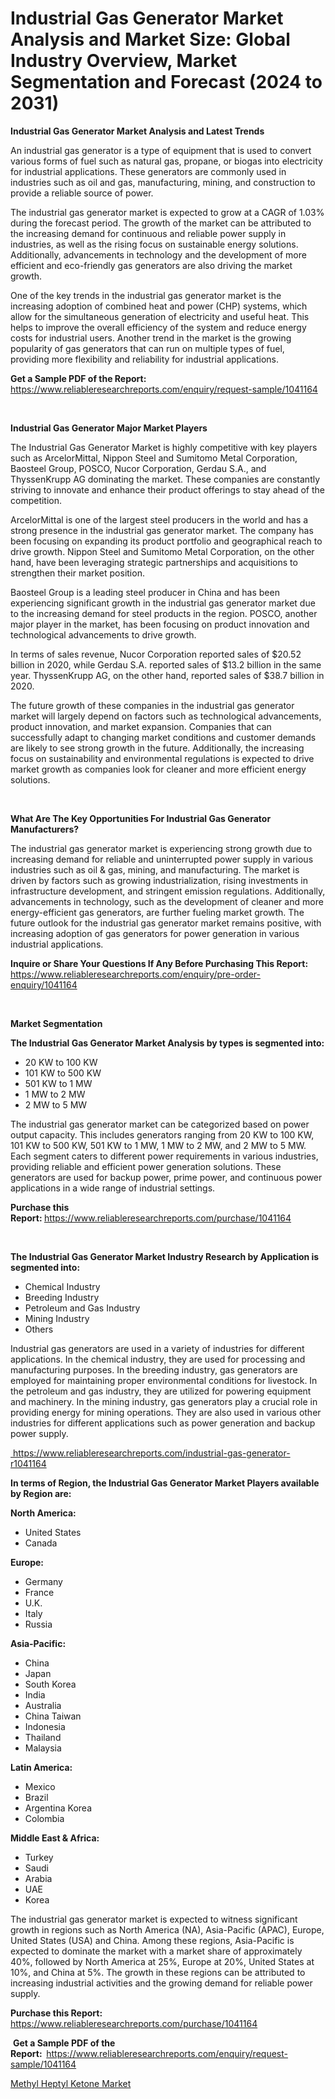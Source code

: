 <p><h1>Industrial Gas Generator Market Analysis and Market Size: Global Industry Overview, Market Segmentation and Forecast (2024 to 2031)</h1></p><p><strong>Industrial Gas Generator Market Analysis and Latest Trends</strong></p>
<p><p>An industrial gas generator is a type of equipment that is used to convert various forms of fuel such as natural gas, propane, or biogas into electricity for industrial applications. These generators are commonly used in industries such as oil and gas, manufacturing, mining, and construction to provide a reliable source of power.</p><p>The industrial gas generator market is expected to grow at a CAGR of 1.03% during the forecast period. The growth of the market can be attributed to the increasing demand for continuous and reliable power supply in industries, as well as the rising focus on sustainable energy solutions. Additionally, advancements in technology and the development of more efficient and eco-friendly gas generators are also driving the market growth.</p><p>One of the key trends in the industrial gas generator market is the increasing adoption of combined heat and power (CHP) systems, which allow for the simultaneous generation of electricity and useful heat. This helps to improve the overall efficiency of the system and reduce energy costs for industrial users. Another trend in the market is the growing popularity of gas generators that can run on multiple types of fuel, providing more flexibility and reliability for industrial applications.</p></p>
<p><strong>Get a Sample PDF of the Report:&nbsp;</strong> <a href="https://www.reliableresearchreports.com/enquiry/request-sample/1041164">https://www.reliableresearchreports.com/enquiry/request-sample/1041164</a></p>
<p>&nbsp;</p>
<p><strong>Industrial Gas Generator Major Market Players</strong></p>
<p><p>The Industrial Gas Generator Market is highly competitive with key players such as ArcelorMittal, Nippon Steel and Sumitomo Metal Corporation, Baosteel Group, POSCO, Nucor Corporation, Gerdau S.A., and ThyssenKrupp AG dominating the market. These companies are constantly striving to innovate and enhance their product offerings to stay ahead of the competition.</p><p>ArcelorMittal is one of the largest steel producers in the world and has a strong presence in the industrial gas generator market. The company has been focusing on expanding its product portfolio and geographical reach to drive growth. Nippon Steel and Sumitomo Metal Corporation, on the other hand, have been leveraging strategic partnerships and acquisitions to strengthen their market position.</p><p>Baosteel Group is a leading steel producer in China and has been experiencing significant growth in the industrial gas generator market due to the increasing demand for steel products in the region. POSCO, another major player in the market, has been focusing on product innovation and technological advancements to drive growth.</p><p>In terms of sales revenue, Nucor Corporation reported sales of $20.52 billion in 2020, while Gerdau S.A. reported sales of $13.2 billion in the same year. ThyssenKrupp AG, on the other hand, reported sales of $38.7 billion in 2020.</p><p>The future growth of these companies in the industrial gas generator market will largely depend on factors such as technological advancements, product innovation, and market expansion. Companies that can successfully adapt to changing market conditions and customer demands are likely to see strong growth in the future. Additionally, the increasing focus on sustainability and environmental regulations is expected to drive market growth as companies look for cleaner and more efficient energy solutions.</p></p>
<p>&nbsp;</p>
<p><strong>What Are The Key Opportunities For Industrial Gas Generator Manufacturers?</strong></p>
<p><p>The industrial gas generator market is experiencing strong growth due to increasing demand for reliable and uninterrupted power supply in various industries such as oil & gas, mining, and manufacturing. The market is driven by factors such as growing industrialization, rising investments in infrastructure development, and stringent emission regulations. Additionally, advancements in technology, such as the development of cleaner and more energy-efficient gas generators, are further fueling market growth. The future outlook for the industrial gas generator market remains positive, with increasing adoption of gas generators for power generation in various industrial applications.</p></p>
<p><strong>Inquire or Share Your Questions If Any Before Purchasing This Report:</strong> <a href="https://www.reliableresearchreports.com/enquiry/pre-order-enquiry/1041164">https://www.reliableresearchreports.com/enquiry/pre-order-enquiry/1041164</a></p>
<p>&nbsp;</p>
<p><strong>Market Segmentation</strong></p>
<p><strong>The Industrial Gas Generator Market Analysis by types is segmented into:</strong></p>
<p><ul><li>20 KW to 100 KW</li><li>101 KW to 500 KW</li><li>501 KW to 1 MW</li><li>1 MW to 2 MW</li><li>2 MW to 5 MW</li></ul></p>
<p><p>The industrial gas generator market can be categorized based on power output capacity. This includes generators ranging from 20 KW to 100 KW, 101 KW to 500 KW, 501 KW to 1 MW, 1 MW to 2 MW, and 2 MW to 5 MW. Each segment caters to different power requirements in various industries, providing reliable and efficient power generation solutions. These generators are used for backup power, prime power, and continuous power applications in a wide range of industrial settings.</p></p>
<p><strong>Purchase this Report:&nbsp;</strong><a href="https://www.reliableresearchreports.com/purchase/1041164">https://www.reliableresearchreports.com/purchase/1041164</a></p>
<p>&nbsp;</p>
<p><strong>The Industrial Gas Generator Market Industry Research by Application is segmented into:</strong></p>
<p><ul><li>Chemical Industry</li><li>Breeding Industry</li><li>Petroleum and Gas Industry</li><li>Mining Industry</li><li>Others</li></ul></p>
<p><p>Industrial gas generators are used in a variety of industries for different applications. In the chemical industry, they are used for processing and manufacturing purposes. In the breeding industry, gas generators are employed for maintaining proper environmental conditions for livestock. In the petroleum and gas industry, they are utilized for powering equipment and machinery. In the mining industry, gas generators play a crucial role in providing energy for mining operations. They are also used in various other industries for different applications such as power generation and backup power supply.</p></p>
<p><a href="https://www.reliableresearchreports.com/industrial-gas-generator-r1041164">&nbsp;https://www.reliableresearchreports.com/industrial-gas-generator-r1041164</a></p>
<p><strong>In terms of Region, the Industrial Gas Generator Market Players available by Region are:</strong></p>
<p>
    <p> <strong> North America: </strong>
        <ul>
            <li>United States</li>
            <li>Canada</li>
        </ul>
        </p> 
    <p> <strong> Europe: </strong>
        <ul>
            <li>Germany</li>
            <li>France</li>
            <li>U.K.</li>
            <li>Italy</li>
            <li>Russia</li>
        </ul>
        </p> 
    <p> <strong> Asia-Pacific: </strong>
        <ul>
            <li>China</li>
            <li>Japan</li>
            <li>South Korea</li>
            <li>India</li>
            <li>Australia</li>
            <li>China Taiwan</li>
            <li>Indonesia</li>
            <li>Thailand</li>
            <li>Malaysia</li>
        </ul>
        </p> 
    <p> <strong> Latin America: </strong>
        <ul>
            <li>Mexico</li>
            <li>Brazil</li>
            <li>Argentina Korea</li>
            <li>Colombia</li>
        </ul>
        </p> 
    <p> <strong> Middle East & Africa: </strong>
        <ul>
            <li>Turkey</li>
            <li>Saudi</li>
            <li>Arabia</li>
            <li>UAE</li>
            <li>Korea</li>
        </ul>
    </p>
    </p>
<p><p>The industrial gas generator market is expected to witness significant growth in regions such as North America (NA), Asia-Pacific (APAC), Europe, United States (USA) and China. Among these regions, Asia-Pacific is expected to dominate the market with a market share of approximately 40%, followed by North America at 25%, Europe at 20%, United States at 10%, and China at 5%. The growth in these regions can be attributed to increasing industrial activities and the growing demand for reliable power supply.</p></p>
<p><strong>Purchase this Report: </strong><a href="https://www.reliableresearchreports.com/purchase/1041164">https://www.reliableresearchreports.com/purchase/1041164</a></p>
<p>&nbsp;<strong>Get a Sample PDF of the Report:&nbsp;&nbsp;</strong><a href="https://www.reliableresearchreports.com/enquiry/request-sample/1041164">https://www.reliableresearchreports.com/enquiry/request-sample/1041164</a></p>
<p><strong></strong></p>
<p><p><a href="https://extreme-scabiosa-c81.notion.site/Methyl-Heptyl-Ketone-Market-Size-Growing-and-Forecasted-for-period-from-2024-2031-and-provides-com-0687d50beecc4ea0be823251fe70cc39">Methyl Heptyl Ketone Market</a></p></p>